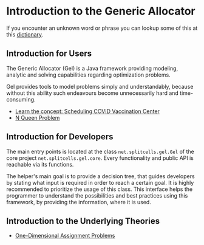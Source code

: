 # Introduction to the Generic Allocator
If you encounter an unknown word or phrase you can lookup some of this at this
[dictionary](../../../../../../../../src/main/md/net/splitcells/network/dictionary.md).
## Introduction for Users
The Generic Allocator (Gel) is a Java framework
providing modeling, analytic and solving capabilities regarding optimization problems.

Gel provides tools to model problems simply and understandably,
because without this ability such endeavours become unnecessarily hard and time-consuming.

* [Learn the concept: Scheduling COVID Vaccination Center](../../../../../../src/main/html/net/splitcells/gel/presentation/covid.html)
* [N Queen Problem](../../../../../../src/main/html/net/splitcells/gel/test/functionality/n-queen-problem.html)

## Introduction for Developers
The main entry points is located at the class `net.splitcells.gel.Gel`
of the core project `net.splitcells.gel.core`.
Every functionality and public API is reachable via its functions.

The helper's main goal is to provide a decision tree,
that guides developers by stating what input is required in order to reach a certain goal.
It is highly recommended to prioritize the usage of this class.
This interface helps the programmer to understand the possibilities
and best practices using this framework,
by providing the information,
where it is used.
## Introduction to the Underlying Theories
* [One-Dimensional Assignment Problems](../../../../../../src/main/md/net/splitcells/gel/problem/theory/assignment/problem/index.md)